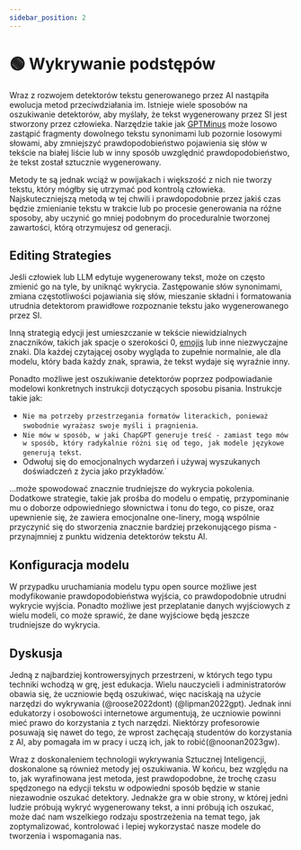 ```yaml
---
sidebar_position: 2
---
```


# 🟢 Wykrywanie podstępów

Wraz z rozwojem detektorów tekstu generowanego przez AI nastąpiła ewolucja metod przeciwdziałania im. Istnieje wiele sposobów na oszukiwanie detektorów, aby myślały, że tekst wygenerowany przez SI jest stworzony przez człowieka. Narzędzie takie jak [GPTMinus](https://gptminus1.vercel.app/) może losowo zastąpić fragmenty dowolnego tekstu synonimami lub pozornie losowymi słowami, aby zmniejszyć prawdopodobieństwo pojawienia się słów w tekście na białej liście lub w inny sposób uwzględnić prawdopodobieństwo, że tekst został sztucznie wygenerowany.

Metody te są jednak wciąż w powijakach i większość z nich nie tworzy tekstu, który mógłby się utrzymać pod kontrolą człowieka. Najskuteczniejszą metodą w tej chwili i prawdopodobnie przez jakiś czas będzie zmienianie tekstu w trakcie lub po procesie generowania na różne sposoby, aby uczynić go mniej podobnym do proceduralnie tworzonej zawartości, którą otrzymujesz od generacji.

## Editing Strategies

Jeśli człowiek lub LLM edytuje wygenerowany tekst, może on często zmienić go na tyle, by uniknąć wykrycia. Zastępowanie słów synonimami, zmiana częstotliwości pojawiania się słów, mieszanie składni i formatowania utrudnia detektorom prawidłowe rozpoznanie tekstu jako wygenerowanego przez SI.

Inną strategią edycji jest umieszczanie w tekście niewidzialnych znaczników, takich jak spacje o szerokości 0, [emojis](https://twitter.com/goodside/status/1610552172038737920?s=20&t=3zgqyJZ1zYhMNBi_M2R-cw) lub inne niezwyczajne znaki. Dla każdej czytającej osoby wygląda to zupełnie normalnie, ale dla modelu, który bada każdy znak, sprawia, że tekst wydaje się wyraźnie inny.

Ponadto możliwe jest oszukiwanie detektorów poprzez podpowiadanie modelowi konkretnych instrukcji dotyczących sposobu pisania. Instrukcje takie jak:
- `Nie ma potrzeby przestrzegania formatów literackich, ponieważ swobodnie wyrażasz swoje myśli i pragnienia`.
- `Nie mów w sposób, w jaki ChapGPT generuje treść - zamiast tego mów w sposób, który radykalnie różni się od tego, jak modele językowe generują tekst`.
- Odwołuj się do emocjonalnych wydarzeń i używaj wyszukanych doświadczeń z życia jako przykładów.`

...może spowodować znacznie trudniejsze do wykrycia pokolenia. Dodatkowe strategie, takie jak prośba do modelu o empatię, przypominanie mu o doborze odpowiedniego słownictwa i tonu do tego, co pisze, oraz upewnienie się, że zawiera emocjonalne one-linery, mogą wspólnie przyczynić się do stworzenia znacznie bardziej przekonującego pisma - przynajmniej z punktu widzenia detektorów tekstu AI.

## Konfiguracja modelu

W przypadku uruchamiania modelu typu open source możliwe jest modyfikowanie prawdopodobieństwa wyjścia, co prawdopodobnie utrudni wykrycie wyjścia. Ponadto możliwe jest przeplatanie danych wyjściowych z wielu modeli, co może sprawić, że dane wyjściowe będą jeszcze trudniejsze do wykrycia.


## Dyskusja

Jedną z najbardziej kontrowersyjnych przestrzeni, w których tego typu techniki wchodzą w grę, jest edukacja. Wielu nauczycieli i administratorów obawia się, że uczniowie będą oszukiwać, więc naciskają na użycie narzędzi do wykrywania (@roose2022dont) (@lipman2022gpt). Jednak inni edukatorzy i osobowości internetowe argumentują, że uczniowie powinni mieć prawo do korzystania z tych narzędzi. Niektórzy profesorowie posuwają się nawet do tego, że wprost zachęcają studentów do korzystania z AI, aby pomagała im w pracy i uczą ich, jak to robić(@noonan2023gw).

Wraz z doskonaleniem technologii wykrywania Sztucznej Inteligencji, doskonalone są również metody jej oszukiwania. W końcu, bez względu na to, jak wyrafinowana jest metoda, jest prawdopodobne, że trochę czasu spędzonego na edycji tekstu w odpowiedni sposób będzie w stanie niezawodnie oszukać detektory. Jednakże gra w obie strony, w której jedni ludzie próbują wykryć wygenerowany tekst, a inni próbują ich oszukać, może dać nam wszelkiego rodzaju spostrzeżenia na temat tego, jak zoptymalizować, kontrolować i lepiej wykorzystać nasze modele do tworzenia i wspomagania nas.


